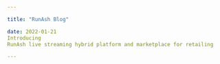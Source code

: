 ```yaml
---

title: "RunAsh Blog"

date: 2022-01-21
Introducing
RunAsh live streaming hybrid platform and marketplace for retailing

---
```

